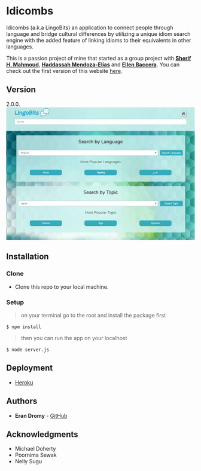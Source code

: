 # Idicombs

Idicombs (a.k.a LingoBits) an application to connect people through language and bridge cultural differences by utilizing a unique idiom search engine with the added feature of linking idioms to their equivalents in other languages.

This is a passion project of mine that started as a group project with [**Sherif H. Mahmoud**](https://github.com/sherifmahmoud), [**Haddassah Mendoza-Elias**](https://github.com/haddassah) and [**Ellen Baccera**](https://github.com/ebacerra?tab=repositories). You can check out the first version of this website [here](https://github.com/erandro/LingoBits).

## Version

2.0.0.
<img src="./public/images/pic1.jpg">

## Installation

### Clone

- Clone this repo to your local machine. 

### Setup

> on your terminal go to the root and install the package first

```shell
$ npm install
```
> then you can run the app on your localhost

```shell
$ node server.js
```

## Deployment

* [Heroku](https://vast-waters-75039.herokuapp.com/)

## Authors

* **Eran Dromy** - [GitHub](https://github.com/erandro)

## Acknowledgments

* Michael Doherty
* Poornima Sewak
* Nelly Sugu